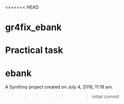<<<<<<< HEAD
# gr4fix_ebank
Practical task
=======
ebank
=====

A Symfony project created on July 4, 2016, 11:18 am.
>>>>>>> initial commit
